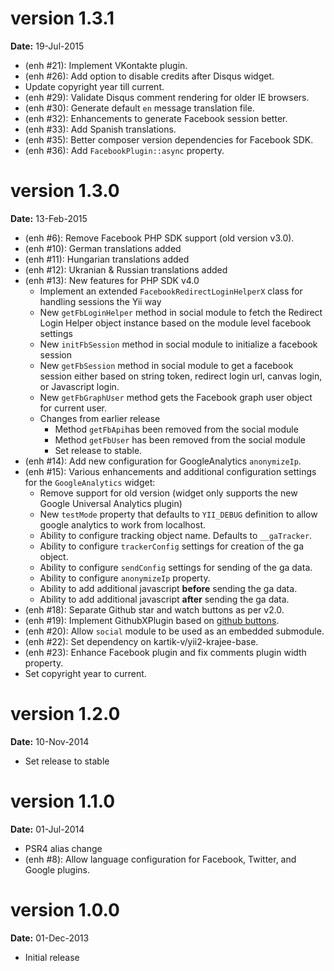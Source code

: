 version 1.3.1
=============
**Date:** 19-Jul-2015

- (enh #21): Implement VKontakte plugin.
- (enh #26): Add option to disable credits after Disqus widget.
- Update copyright year till current.
- (enh #29): Validate Disqus comment rendering for older IE browsers.
- (enh #30): Generate default `en` message translation file.
- (enh #32): Enhancements to generate Facebook session better.
- (enh #33): Add Spanish translations.
- (enh #35): Better composer version dependencies for Facebook SDK.
- (enh #36): Add `FacebookPlugin::async` property.

version 1.3.0
=============
**Date:** 13-Feb-2015

- (enh #6): Remove Facebook PHP SDK support (old version v3.0). 
- (enh #10): German translations added
- (enh #11): Hungarian translations added
- (enh #12): Ukranian & Russian translations added
- (enh #13): New features for PHP SDK v4.0
    - Implement an extended `FacebookRedirectLoginHelperX` class for handling sessions the Yii way
    - New `getFbLoginHelper` method in social module to fetch the Redirect Login Helper object instance based on the module level facebook settings
    - New `initFbSession` method in social module to initialize a facebook session
    - New `getFbSession` method in social module to get a facebook session either based on string token, redirect login url, canvas login, or Javascript login.
    - New `getFbGraphUser` method gets the Facebook graph user object for current user.
    - Changes from earlier release
        - Method `getFbApi`has been removed from the social module
        - Method `getFbUser` has been removed from the social module
        - Set release to stable.
- (enh #14): Add new configuration for GoogleAnalytics `anonymizeIp`.
- (enh #15): Various enhancements and additional configuration settings for the `GoogleAnalytics` widget:
    - Remove support for old version (widget only supports the new Google Universal Analytics plugin)
    - New `testMode` property that defaults to `YII_DEBUG` definition to allow google analytics to work from localhost.
    - Ability to configure tracking object name. Defaults to `__gaTracker`.
    - Ability to configure `trackerConfig` settings for creation of the ga object.
    - Ability to configure `sendConfig` settings for sending of the ga data.
    - Ability to configure `anonymizeIp` property.
    - Ability to add additional javascript **before** sending the ga data. 
    - Ability to add additional javascript **after** sending the ga data.
- (enh #18): Separate Github star and watch buttons as per v2.0.
- (enh #19): Implement GithubXPlugin based on [github buttons](https://github.com/ntkme/github-buttons).
- (enh #20): Allow `social` module to be used as an embedded submodule.
- (enh #22): Set dependency on kartik-v/yii2-krajee-base.
- (enh #23): Enhance Facebook plugin and fix comments plugin width property.
- Set copyright year to current.

version 1.2.0
=============
**Date:** 10-Nov-2014

- Set release to stable

version 1.1.0
=============
**Date:** 01-Jul-2014

- PSR4 alias change
- (enh #8): Allow language configuration for Facebook, Twitter, and Google plugins.

version 1.0.0
=============
**Date:** 01-Dec-2013

- Initial release
